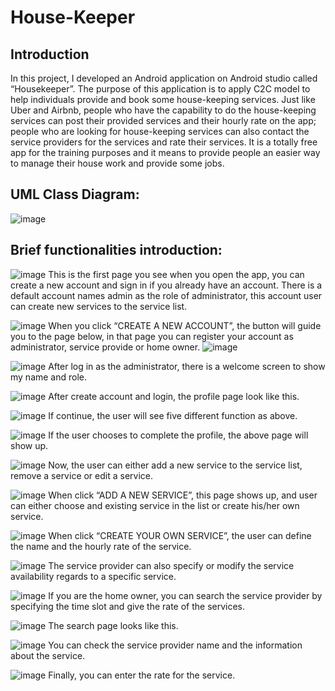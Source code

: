 # House-Keeper

## Introduction
In this project, I developed an Android application on Android studio called “Housekeeper”. The purpose of this application is to apply C2C model to help individuals provide and book some house-keeping services. Just like Uber and Airbnb, people who have the capability to do the house-keeping services can post their provided services and their hourly rate on the app; people who are looking for house-keeping services can also contact the service providers for the services and rate their services. It is a totally free app for the training purposes and it means to provide people an easier way to manage their house work and provide some jobs.

## UML Class Diagram:
![image](https://github.com/haolinsun0907/House-Keeper/blob/master/img/UML.png)

## Brief functionalities introduction:
![image](https://github.com/haolinsun0907/House-Keeper/blob/master/img/1.jpg)
This is the first page you see when you open the app, you can create a new account and sign in if you already have an account. There is a default account names admin as the role of administrator, this account user can create new services to the service list. 

![image](https://github.com/haolinsun0907/House-Keeper/blob/master/img/2.jpg)
When you click “CREATE A NEW ACCOUNT”, the button will guide you to the page below, in that page you can register your account as administrator, service provide or home owner. 
![image](https://github.com/haolinsun0907/House-Keeper/blob/master/img/3.jpg)

![image](https://github.com/haolinsun0907/House-Keeper/blob/master/img/4.jpg)
After log in as the administrator, there is a welcome screen to show my name and role.

![image](https://github.com/haolinsun0907/House-Keeper/blob/master/img/5.jpg)
After create account and login, the profile page look like this. 

![image](https://github.com/haolinsun0907/House-Keeper/blob/master/img/6.jpg)
If continue, the user will see five different function as above. 

![image](https://github.com/haolinsun0907/House-Keeper/blob/master/img/7.jpg)
If the user chooses to complete the profile, the above page will show up. 

![image](https://github.com/haolinsun0907/House-Keeper/blob/master/img/8.jpg)
Now, the user can either add a new service to the service list, remove a service or edit a service. 

![image](https://github.com/haolinsun0907/House-Keeper/blob/master/img/9.jpg)
When click “ADD A NEW SERVICE”, this page shows up, and user can either choose and existing service in the list or create his/her own service. 

![image](https://github.com/haolinsun0907/House-Keeper/blob/master/img/10.jpg)
When click “CREATE YOUR OWN SERVICE”, the user can define the name and the hourly rate of the service.

![image](https://github.com/haolinsun0907/House-Keeper/blob/master/img/11.jpg)
The service provider can also specify or modify the service availability regards to a specific service.

![image](https://github.com/haolinsun0907/House-Keeper/blob/master/img/12.jpg)
If you are the home owner, you can search the service provider by specifying the time slot and give the rate of the services.

![image](https://github.com/haolinsun0907/House-Keeper/blob/master/img/13.jpg)
The search page looks like this.

![image](https://github.com/haolinsun0907/House-Keeper/blob/master/img/14.jpg)
You can check the service provider name and the information about the service. 

![image](https://github.com/haolinsun0907/House-Keeper/blob/master/img/15.jpg)
Finally, you can enter the rate for the service. 


